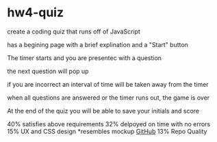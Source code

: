 # hw4-quiz

create a coding quiz that runs off of JavaScript

has a begining page with a brief explination and a "Start" button

The timer starts and you are presentec with a question

the next question will pop up

if you are incorrect an interval of time will be taken away from the timer

when all questions are answered or the timer runs out, the game is over

At the end of the quiz you will be able to save your initials and score

<!-- Grade -->
40% satisfies above requirements
32% delpoyed on time with no errors
15% UX and CSS design
    *resembles mockup
    [GitHub](/assets/demo.gif)
13% Repo Quality
